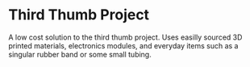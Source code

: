 # Third Thumb Project
 A low cost solution to the third thumb project. Uses easilly sourced 3D printed materials, electronics modules, and everyday items such as a singular rubber band or some small tubing.
